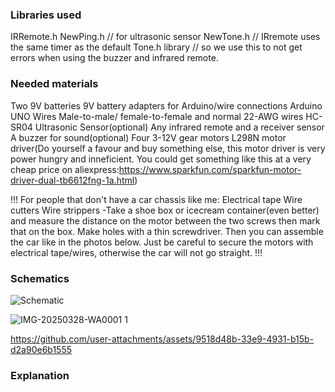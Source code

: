 ### Libraries used
IRRemote.h
NewPing.h // for ultrasonic sensor
NewTone.h // IRremote uses the same timer as the default Tone.h library
          // so we use this to not get errors when using the buzzer and infrared remote.

### Needed materials
Two 9V batteries
9V battery adapters for Arduino/wire connections
Arduino UNO
Wires Male-to-male/ female-to-female and normal 22-AWG wires
HC-SR04 Ultrasonic Sensor(optional)
Any infrared remote and a receiver sensor
A buzzer for sound(optional)
Four 3-12V gear motors
L298N motor driver(Do yourself a favour and buy something else, this motor driver is very power hungry and inneficient.
You could get something like this at a very cheap price on aliexpress:https://www.sparkfun.com/sparkfun-motor-driver-dual-tb6612fng-1a.html)

!!! 
For people that don't have a car chassis like me:
Electrical tape
Wire cutters
Wire strippers
-Take a shoe box or icecream container(even better) and measure the distance
on the motor between the two screws then mark that on the box.
Make holes with a thin screwdriver.
Then you can assemble the car like in the photos below.
Just be careful to secure the motors with electrical tape/wires,
otherwise the car will not go straight.
!!!

### Schematics

![Schematic](https://github.com/user-attachments/assets/2e82772b-8ebd-411c-8295-17016e4c1233)

![IMG-20250328-WA0001 1](https://github.com/user-attachments/assets/1845dbbe-92a2-4917-a9ee-a5a028be7bf7)

https://github.com/user-attachments/assets/9518d48b-33e9-4931-b15b-d2a90e6b1555

### Explanation
